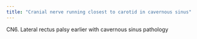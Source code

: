```yaml
---
title: "Cranial nerve running closest to carotid in cavernous sinus"
---
```

CN6. Lateral rectus palsy earlier with cavernous sinus pathology

